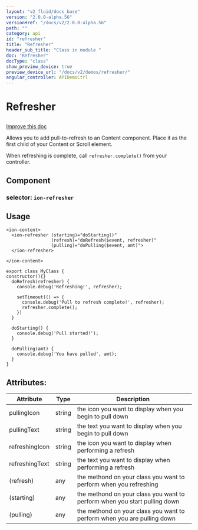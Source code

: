 ```yaml
---
layout: "v2_fluid/docs_base"
version: "2.0.0-alpha.56"
versionHref: "/docs/v2/2.0.0-alpha.56"
path: ""
category: api
id: "refresher"
title: "Refresher"
header_sub_title: "Class in module "
doc: "Refresher"
docType: "class"
show_preview_device: true
preview_device_url: "/docs/v2/demos/refresher/"
angular_controller: APIDemoCtrl 
---
```










<h1 class="api-title">


Refresher






</h1>

<a class="improve-v2-docs" href='http://github.com/driftyco/ionic/edit/2.0/ionic/components/scroll/pull-to-refresh.ts#L6'>
Improve this doc
</a>






<p>Allows you to add pull-to-refresh to an Content component.
Place it as the first child of your Content or Scroll element.</p>
<p>When refreshing is complete, call <code>refresher.complete()</code> from your controller.</p>


<h2>Component</h2>
<h3>selector: <code>ion-refresher</code></h3>
<!-- @usage tag -->

<h2>Usage</h2>

<pre><code class="lang-html">&lt;ion-content&gt;
  &lt;ion-refresher (starting)=&quot;doStarting()&quot;
                 (refresh)=&quot;doRefresh($event, refresher)&quot;
                 (pulling)=&quot;doPulling($event, amt)&quot;&gt;
  &lt;/ion-refresher&gt;

&lt;/ion-content&gt;
</code></pre>
<pre><code class="lang-ts">export class MyClass {
constructor(){}
  doRefresh(refresher) {
    console.debug(&#39;Refreshing!&#39;, refresher);

    setTimeout(() =&gt; {
      console.debug(&#39;Pull to refresh complete!&#39;, refresher);
      refresher.complete();
    })
  }

  doStarting() {
    console.debug(&#39;Pull started!&#39;);
  }

  doPulling(amt) {
    console.debug(&#39;You have pulled&#39;, amt);
  }
}
</code></pre>




<!-- @property tags -->

<h2>Attributes:</h2>
<table class="table" style="margin:0;">
<thead>
<tr>
<th>Attribute</th>
































<th>Type</th>


<th>Description</th>
</tr>
</thead>
<tbody>

<tr>
<td>
pullingIcon
</td>


<td>
string
</td>


<td>
the icon you want to display when you begin to pull down
</td>
</tr>

<tr>
<td>
pullingText
</td>


<td>
string
</td>


<td>
the text you want to display when you begin to pull down
</td>
</tr>

<tr>
<td>
refreshingIcon
</td>


<td>
string
</td>


<td>
the icon you want to display when performing a refresh
</td>
</tr>

<tr>
<td>
refreshingText
</td>


<td>
string
</td>


<td>
the text you want to display when performing a refresh
</td>
</tr>

<tr>
<td>
(refresh)
</td>


<td>
any
</td>


<td>
the methond on your class you want to perform when you refreshing
</td>
</tr>

<tr>
<td>
(starting)
</td>


<td>
any
</td>


<td>
the methond on your class you want to perform when you start pulling down
</td>
</tr>

<tr>
<td>
(pulling)
</td>


<td>
any
</td>


<td>
the methond on your class you want to perform when you are pulling down
</td>
</tr>

</tbody>
</table>


<!-- methods on the class --><!-- related link --><!-- end content block -->


<!-- end body block -->

